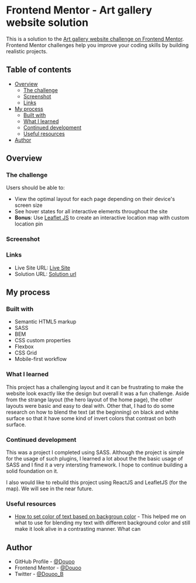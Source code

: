 # Frontend Mentor - Art gallery website solution

This is a solution to the [Art gallery website challenge on Frontend Mentor](https://www.frontendmentor.io/challenges/art-gallery-website-yVdrZlxyA). Frontend Mentor challenges help you improve your coding skills by building realistic projects. 

## Table of contents

- [Overview](#overview)
  - [The challenge](#the-challenge)
  - [Screenshot](#screenshot)
  - [Links](#links)
- [My process](#my-process)
  - [Built with](#built-with)
  - [What I learned](#what-i-learned)
  - [Continued development](#continued-development)
  - [Useful resources](#useful-resources)
- [Author](#author)



## Overview

### The challenge

Users should be able to:

- View the optimal layout for each page depending on their device's screen size
- See hover states for all interactive elements throughout the site
- **Bonus**: Use [Leaflet JS](https://leafletjs.com/) to create an interactive location map with custom location pin

### Screenshot


### Links

- Live Site URL: [Live Site](https://douoo.github.io/frontendmentor_challenges/art-gallery-website/)
- Solution URL: [Solution url](https://github.com/Douoo/frontendmentor_challenges/tree/main/art-gallery-website)

## My process

### Built with

- Semantic HTML5 markup
- SASS
- BEM
- CSS custom properties
- Flexbox
- CSS Grid
- Mobile-first workflow


### What I learned

This project has a challenging layout and it can be frustrating to make the website look exactly like the design but overall it was a fun challenge. Aside from the strange layout (the hero layout of the home page), the other layouts were basic and easy to deal with. Other that, I had to do some research on how to blend the text (at the beginning) on black and white surface so that it have some kind of invert colors that contrast on both surface.


### Continued development

This was a project I completed using SASS. Although the project is simple for the usage of such plugins, I learned a lot about the the basic usage of SASS and I find it a very intersting framework. I hope to continue building a solid foundation on it.

I also would like to rebuild this project using ReactJS and LeafletJS (for the map). We will see in the near future.


### Useful resources

- [How to set color of text based on backgroun color](https://stackoverflow.com/questions/76140621/how-to-set-text-colour-based-on-background-colour) - This helped me on what to use for blending my text with different background color and still make it look alive in a contrasting manner. What can



## Author

- GitHub Profile - [@Douoo](https://github.com/douoo) 
- Frontend Mentor - [@Douoo](https://www.frontendmentor.io/profile/Douoo)
- Twitter - [@Douoo_B](https://twitter.com/douoo_b)



